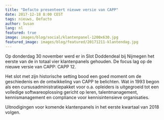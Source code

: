 ```yaml
---
title: "Defacto presenteert nieuwe versie van CAPP"
date: 2017-12-18 8:00 CEST
tags: nieuws, Defacto
author: Susan
lang: nl
featured: true
image: images/blog/social/klantenpanel-1200x630.jpg
featured_image: images/blog/featured/20171211-klantendag.jpg
---
```


Op donderdag 30 november werd er in Slot Doddendeal bij Nijmegen het eerste van de in totaal vier klantenpanels gehouden. De focus lag op de nieuwe versie van CAPP: CAPP 12.

Het slot met zijn historische setting bood een goed moment om de geschiedenis en de ontwikkeling van CAPP te belichten. Wat in 1993 begon als een cursusadministratiepakket voor o.a. opleiders is uitgegroeid tot een volledige softwareoplossing gericht op leren, talentmanagement, kennismanagement en compliance voor kennisintensieve organisaties.

Uitnodigingen voor komende klantenpanels in het eerste kwartaal van 2018 volgen.

